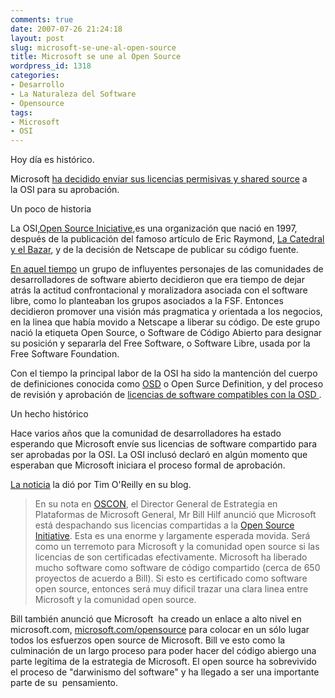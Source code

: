 ```yaml
---
comments: true
date: 2007-07-26 21:24:18
layout: post
slug: microsoft-se-une-al-open-source
title: Microsoft se une al Open Source
wordpress_id: 1318
categories:
- Desarrollo
- La Naturaleza del Software
- Opensource
tags:
- Microsoft
- OSI
---
```


Hoy día es histórico.

Microsoft [ha decidido enviar sus licencias permisivas y shared source](http://replay.waybackmachine.org/20081006072449/http://radar.oreilly.com/archives/2007/07/microsoft_to_su_1.html) a la OSI para su aprobación.

Un poco de historia

La OSI,[Open Source Iniciative](http://replay.waybackmachine.org/20081006072449/http://www.opensource.org/),es una organización que nació en 1997, después de la publicación del famoso artículo de Eric Raymond, [La Catedral y el Bazar](http://replay.waybackmachine.org/20081006072449/http://www.catb.org/~esr/writings/cathedral-bazaar/cathedral-bazaar/), y de la decisión de Netscape de publicar su código fuente.

[En aquel tiempo](http://replay.waybackmachine.org/20081006072449/http://www.opensource.org/history) un grupo de influyentes personajes de las comunidades de desarrolladores de software abierto decidieron que era tiempo de dejar atrás la actitud confrontacional y moralizadora asociada con el software libre, como lo planteaban los grupos asociados a la FSF. Entonces decidieron promover una visión más pragmatica y orientada a los negocios, en la linea que había movido a Netscape a liberar su código.
De este grupo nació la etiqueta Open Source, o Software de Código Abierto para designar su posición y separarla del Free Software, o Software Libre, usada por la Free Software Foundation.

Con el tiempo la principal labor de la OSI ha sido la mantención del cuerpo de definiciones conocida como [OSD](http://replay.waybackmachine.org/20081006072449/http://www.opensource.org/docs/osd) o Open Surce Definition, y del proceso de revisión y aprobación de [licencias de software compatibles con la OSD ](http://replay.waybackmachine.org/20081006072449/http://www.opensource.org/licenses).

Un hecho histórico

Hace varios años que la comunidad de desarrolladores ha estado esperando que Microsoft envíe sus licencias de software compartido para ser aprobadas por la OSI. La OSI inclusó declaró en algún momento que esperaban que Microsoft iniciara el proceso formal de aprobación.

[La noticia](http://replay.waybackmachine.org/20081006072449/http://radar.oreilly.com/archives/2007/07/microsoft_to_su_1.html) la dió por Tim O'Reilly en su blog.


> En su nota en [OSCON](http://replay.waybackmachine.org/20081006072449/http://conferences.oreillynet.com/os2007), el Director General de Estrategia en Plataformas de Microsoft General, Mr Bill Hilf anunció que Microsoft está despachando sus licencias compartidas a la [Open Source Initiative](http://replay.waybackmachine.org/20081006072449/http://www.opensource.org/). Esta es una enorme y largamente esperada movida. Será como un terremoto para Microsoft y la comunidad open source si las licencias de son certificadas efectivamente. Microsoft ha liberado mucho software como software de código compartido (cerca de 650 proyectos de acuerdo a Bill). Si esto es certificado como software open source, entonces será muy dificil trazar una clara linea entre Microsoft y la comunidad open source.

Bill también anunció que Microsoft  ha creado un enlace a alto nivel en microsoft.com, [microsoft.com/opensource](http://replay.waybackmachine.org/20081006072449/http://www.microsoft.com/opensource) para colocar en un sólo lugar todos los esfuerzos open source de Microsoft. Bill ve esto como la culminación de un largo proceso para poder hacer del código abiergo una parte legítima de la estrategia de Microsoft. El open source ha sobrevivido el proceso de "darwinismo del software" y ha llegado a ser una importante parte de su  pensamiento.
